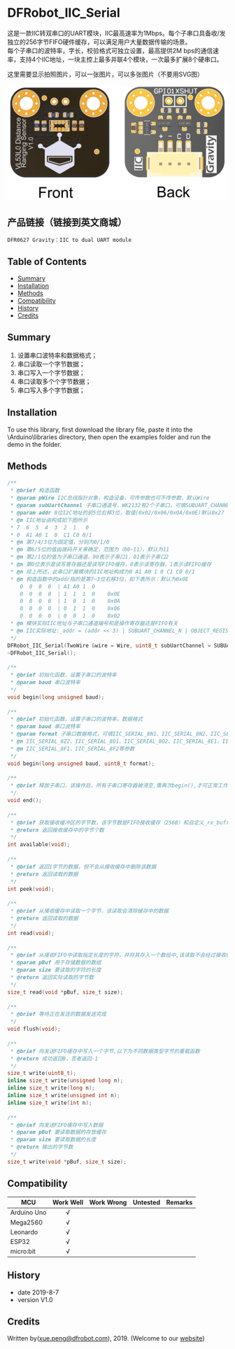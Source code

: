 # DFRobot_IIC_Serial
这是一款IIC转双串口的UART模块，IIC最高速率为1Mbps。每个子串口具备收/发独立的256字节FIFO硬件缓存，可以满足用户大量数据传输的场景。<br>
每个子串口的波特率，字长，校验格式可独立设置，最高提供2M bps的通信速率，支持4个IIC地址，一块主控上最多并联4个模块，一次最多扩展8个硬串口。<br>


这里需要显示拍照图片，可以一张图片，可以多张图片（不要用SVG图）

![正反面svg效果图](https://github.com/Arya11111/DFRobot_MCP23017/blob/master/resources/images/SEN0245svg1.png)


## 产品链接（链接到英文商城）
    DFR0627 Gravity：IIC to dual UART module
   
## Table of Contents

* [Summary](#summary)
* [Installation](#installation)
* [Methods](#methods)
* [Compatibility](#compatibility)
* [History](#history)
* [Credits](#credits)

## Summary
1. 设置串口波特率和数据格式；<br>
2. 串口读取一个字节数据；<br>
3. 串口写入一个字节数据；<br>
4. 串口读取多个个字节数据；<br>
5. 串口写入多个字节数据；<br>

## Installation

To use this library, first download the library file, paste it into the \Arduino\libraries directory, then open the examples folder and run the demo in the folder.

## Methods

```C++
/**
 * @brief 构造函数
 * @param pWire I2C总线指针对象，构造设备，可传参数也可不传参数，默认Wire
 * @param subUartChannel 子串口通道号，WK2132有2个子串口，可填SUBUART_CHANNEL_1或SUBUART_CHANNEL_2
 * @param addr 8位I2C地址的前5位右移3位，取值(0x02/0x06/0x0A/0x0E)默认0x27
 * @n IIC地址由构成如下图所示
 * 7  6  5  4  3  2  1   0
 * 0  A1 A0 1  0  C1 C0 0/1
 * @n 第7/4/3位为固定值，分别为0/1/0
 * @n 第6/5位的值由拨码开关来确定，范围为（00~11），默认为11
 * @n 第2/1位的值为子串口通道，00表示子串口1，01表示子串口2
 * @n 第0位表示是读写寄存器还是读写FIFO缓存，0表示读寄存器，1表示读FIFO缓存
 * @n 综上所述，此串口扩展模块的IIC地址构成为0 A1 A0 1 0 C1 C0 0/1
 * @n 构造函数中的addr指的是第7~3位右移3位，如下表所示：默认为0x0E
    0  0  0  0  | A1 A0 1  0
    0  0  0  0  | 1  1  1  0    0x0E
    0  0  0  0  | 1  0  1  0    0x0A
    0  0  0  0  | 0  1  1  0    0x06
    0  0  0  0  | 0  0  1  0    0x02
 * @n 模块实际IIC地址与子串口通道编号和是操作寄存器还是FIFO有关
 * @n IIC实际地址:_addr = (addr << 3) | SUBUART_CHANNEL_N | OBJECT_REGISTER/OBJECT_FIFO
 */
DFRobot_IIC_Serial(TwoWire &wire = Wire, uint8_t subUartChannel = SUBUART_CHANNEL_1, uint8_t addr = 0x0E);
~DFRobot_IIC_Serial();

/**
 * @brief 初始化函数，设置子串口的波特率
 * @param baud 串口波特率
 */
void begin(long unsigned baud);

/**
 * @brief 初始化函数，设置子串口的波特率，数据格式
 * @param baud 串口波特率
 * @param format 子串口数据格式，可填IIC_SERIAL_8N1、IIC_SERIAL_8N2、IIC_SERIAL_8Z1
 * @n IIC_SERIAL_8Z2、IIC_SERIAL_8O1、IIC_SERIAL_8O2、IIC_SERIAL_8E1、IIC_SERIAL_8E2
 * @n IIC_SERIAL_8F1、IIC_SERIAL_8F2等参数
 */
void begin(long unsigned baud, uint8_t format);

/**
 * @brief 释放子串口，该操作后，所有子串口寄存器被清空,需再次begin(),才可正常工作
 */
void end();

/**
 * @brief 获取接收缓冲区的字节数，该字节数是FIFO接收缓存（256B）和自定义_rx_buffer（31B）中总的字节数
 * @return 返回接收缓存中的字节个数
 */
int available(void);

/**
 * @brief 返回1字节的数据，但不会从接收缓存中删除该数据
 * @return 返回读取的数据
 */
int peek(void);

/**
 * @brief 从接收缓存中读取一个字节，该读取会清除缓存中的数据
 * @return 返回读取的数据
 */
int read(void);

/**
 * @brief 从接收FIFO中读取指定长度的字符，并将其存入一个数组中,该读取不会经过接收缓存。
 * @param pBuf 用于存储数据的数组
 * @param size 要读取的字符的长度
 * @return 返回实际读取的字节数
 */
size_t read(void *pBuf, size_t size);

/**
 * @brief 等待正在发送的数据发送完成
 */
void flush(void);

/**
 * @brief 向发送FIFO缓存中写入一个字节,以下为不同数据类型字节的重载函数
 * @return 成功返回0，否者返回-1
 */
size_t write(uint8_t);
inline size_t write(unsigned long n);
inline size_t write(long n);
inline size_t write(unsigned int n);
inline size_t write(int n);

/**
 * @brief 向发送FIFO缓存中写入数据
 * @param pBuf 要读取数据的存放缓存
 * @param size 要读取数据的长度
 * @return 输出的字节数
 */
size_t write(void *pBuf, size_t size);
```

## Compatibility

MCU                | Work Well    | Work Wrong   | Untested    | Remarks
------------------ | :----------: | :----------: | :---------: | -----
Arduino Uno        |      √       |              |             | 
Mega2560        |      √       |              |             | 
Leonardo        |      √       |              |             | 
ESP32         |      √       |              |             | 
micro:bit        |      √       |              |             | 

## History

- date 2019-8-7
- version V1.0

## Credits

Written by(xue.peng@dfrobot.com), 2019. (Welcome to our [website](https://www.dfrobot.com/))





